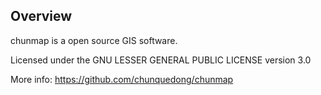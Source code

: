 
## Overview
chunmap is a open source GIS software.

Licensed under the GNU LESSER GENERAL PUBLIC LICENSE version 3.0

More info: https://github.com/chunquedong/chunmap

